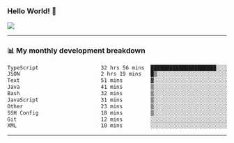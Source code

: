 ### Hello World! 👋

<a>
  <img align="center" src="https://github-readme-stats.vercel.app/api?username=megatunger&count_private=true&include_all_commits=true&bg_color=30,56CCF2,2F80ED&title_color=fff&text_color=fff" />
</a>

------
### 📊 My monthly development breakdown

<!--START_SECTION:waka-->

```txt
TypeScript                    32 hrs 56 mins  █████████████████████░░░░   83.36 %
JSON                          2 hrs 19 mins   █▒░░░░░░░░░░░░░░░░░░░░░░░   05.87 %
Text                          51 mins         ▓░░░░░░░░░░░░░░░░░░░░░░░░   02.17 %
Java                          41 mins         ▒░░░░░░░░░░░░░░░░░░░░░░░░   01.73 %
Bash                          32 mins         ▒░░░░░░░░░░░░░░░░░░░░░░░░   01.39 %
JavaScript                    31 mins         ▒░░░░░░░░░░░░░░░░░░░░░░░░   01.33 %
Other                         23 mins         ▒░░░░░░░░░░░░░░░░░░░░░░░░   00.98 %
SSH Config                    18 mins         ▒░░░░░░░░░░░░░░░░░░░░░░░░   00.76 %
Git                           12 mins         ░░░░░░░░░░░░░░░░░░░░░░░░░   00.54 %
XML                           10 mins         ░░░░░░░░░░░░░░░░░░░░░░░░░   00.44 %
```

<!--END_SECTION:waka-->

------
